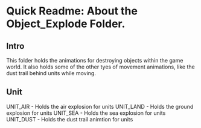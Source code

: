 # Quick Readme: About the Object_Explode Folder.

## Intro

This folder holds the animations for destroying objects within the game world. It also holds some of the other tyes of movement animations, like the dust trail behind units while moving.

## Unit

UNIT_AIR - Holds the air explosion for units
UNIT_LAND - Holds the ground explosion for units
UNIT_SEA - Holds the sea explosion for units
UNIT_DUST - Holds the dust trail animtion for units


